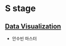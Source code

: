 # S stage

## [Data Visualization](https://github.com/jinmang2/BoostCamp_AI_Tech_2/tree/main/s-stage/data_viz)
- 안수빈 마스터
